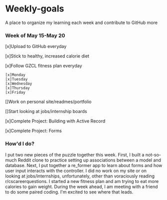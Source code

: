 # Weekly-goals
A place to organize my learning each week and contribute to GitHub more

### Week of May 15-May 20

[x]Upload to GitHub everyday

[x]Stick to healthy, increased calorie diet

[x]Follow GZCL fitness plan everyday

    [x]Monday
    [x]Tuesday
    [x]Wednesday
    [x]Thursday
    [x]Friday

[]Work on personal site/readmes/portfolio

[]Start looking at jobs/internship boards

[x]Complete Project: Building with Active Record

[x]Complete Project: Forms

### How'd I do?
I put two new pieces of the puzzle together this week. First, I built a not-so-much Reddit clone to practice setting up associations between a model and database. Next, I put together a re_former app to learn about forms and how user input interacts with the controller. I did no work on my site or on looking at jobs/internships, unfortunately, other than voraciously reading r/cscareerquestions. I started a new fitness plan and am trying to eat more calories to gain weight. During the week ahead, I am meeting with a friend to do some paired coding. I'm excited to see where that leads.